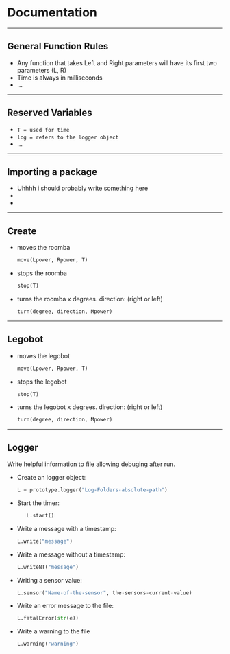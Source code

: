 # Documentation
---
## General Function Rules
* Any function that takes Left and Right parameters will have its first two parameters (L, R)
* Time is always in milliseconds
* ... 
---
## Reserved Variables
* ```T = used for time```
* ```log = refers to the logger object```
* ...
---
## Importing a package
* Uhhhh i should probably write something here
*
*
---
## Create
* moves the roomba
  ```python
  move(Lpower, Rpower, T)
  ```
  
* stops the roomba
  ```python
  stop(T)
  ```
  
* turns the roomba x degrees. direction: (right or left) 
  ```python 
  turn(degree, direction, Mpower)
  ```
---  
## Legobot
* moves the legobot
  ```python
  move(Lpower, Rpower, T)
  ```
  
* stops the legobot
  ```python
  stop(T)
  ```
  
* turns the legobot x degrees. direction: (right or left) 
  ```python 
  turn(degree, direction, Mpower)
  ```
---
## Logger

Write helpful information to file allowing
debuging after run.

* Create an logger object:
  ```python 
  L = prototype.logger("Log-Folders-absolute-path")
  ```
  
* Start the timer:
  ```python
  	 L.start()
  ```
  
* Write a message with a timestamp:
  ```python 
  L.write("message")
  ```

* Write a message without a timestamp:
  ```python 
  L.writeNT("message")
  ```
  
* Writing a sensor value:
  ```python 
  L.sensor("Name-of-the-sensor", the-sensors-current-value)
  ```
  
* Write an error message to the file:
  ```python 
  L.fatalError(str(e))
  ```
  
* Write a warning to the file
  ```python 
  L.warning("warning")
  ```

